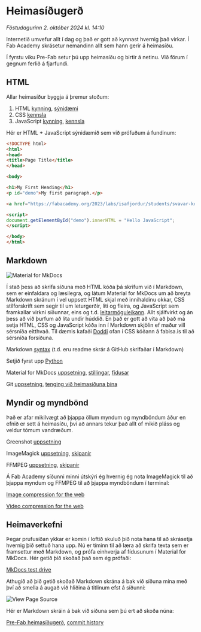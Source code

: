 # Heimasíðugerð

*Föstudagurinn 2. október 2024 kl. 14:10*

Internetið umvefur allt í dag og það er gott að kynnast hvernig það virkar. Í Fab Academy skrásetur nemandinn allt sem hann gerir á heimasíðu.

Í fyrstu viku Pre-Fab setur þú upp heimasíðu og birtir á netinu. Við förum í gegnum ferlið á fjarfundi.

## HTML

Allar heimasíður byggja á þremur stoðum:

1. HTML [kynning](https://www.w3schools.com/html/html_intro.asp), [sýnidæmi](https://www.w3schools.com/html/html_basic.asp)
1. CSS [kennsla](https://www.w3schools.com/css/)
1. JavaScript [kynning](https://www.w3schools.com/js/js_intro.asp), [kennsla](https://www.w3schools.com/js/DEFAULT.asp)

Hér er HTML + JavaScript sýnidæmið sem við prófuðum á fundinum:

``` html
<!DOCTYPE html>
<html>
<head>
<title>Page Title</title>
</head>

<body>

<h1>My First Heading</h1>
<p id="demo">My first paragraph.</p>

<a href="https://fabacademy.org/2023/labs/isafjordur/students/svavar-konradsson/">Fab Academy síða Svavar</a>

<script>
document.getElementById("demo").innerHTML = "Hello JavaScript";
</script>

</body>
</html>
```

## Markdown

![Material for MkDocs](https://fabacademy.org/2023/labs/isafjordur/students/svavar-konradsson/assignments/images/material.png)

Í stað þess að skrifa síðuna með HTML kóða þá skrifum við í Markdown, sem er einfaldara og læsilegra, og látum Material for MkDocs um að breyta Markdown skránum í vel uppsett HTML skjal með innihaldinu okkar, CSS stílforskrift sem segir til um leturgerðir, liti og fleira, og JavaScript sem framkallar virkni síðunnar, eins og t.d. [leitarmöguleikann](https://squidfunk.github.io/mkdocs-material/setup/setting-up-site-search/). Allt sjálfvirkt og án þess að við þurfum að líta undir húddið. En það er gott að vita að það má setja HTML, CSS og JavaScript kóða inn í Markdown skjölin ef maður vill sérsníða eitthvað. Til dæmis kafaði [Doddi](https://fabacademy.org/archives/2015/eu/students/gunnarsson.thorarinn_b.b/index.html) ofan í CSS kóðann á fabisa.is til að sérsníða forsíðuna.

Markdown [syntax](https://www.markdownguide.org/basic-syntax/) (t.d. eru readme skrár á GitHub skrifaðar í Markdown)

Setjið fyrst upp [Python](https://www.python.org/)

Material for MkDocs [uppsetning](https://squidfunk.github.io/mkdocs-material/getting-started/), [stillingar](https://squidfunk.github.io/mkdocs-material/setup/), [fídusar](https://squidfunk.github.io/mkdocs-material/reference/)

Git [uppsetning](https://git-scm.com/), [tenging við heimasíðuna þína](https://fabacademy.org/2023/labs/isafjordur/students/svavar-konradsson/assignments/week01.html#git-setup)

## Myndir og myndbönd 

Það er afar mikilvægt að þjappa öllum myndum og myndböndum áður en efnið er sett á heimasíðu, því að annars tekur það allt of mikið pláss og veldur tómum vandræðum.

Greenshot [uppsetning](https://getgreenshot.org/)

ImageMagick [uppsetning](https://imagemagick.org/index.php), [skipanir](https://fabacademy.org/2023/labs/isafjordur/students/svavar-konradsson/assignments/week01.html#image-compression-for-the-web)

FFMPEG [uppsetning](https://www.ffmpeg.org/), [skipanir](http://academy.cba.mit.edu/classes/computer_design/video.html)

Á Fab Academy síðunni minni útskýri ég hvernig ég nota ImageMagick til að þjappa myndum og FFMPEG til að þjappa myndböndum í terminal:

[Image compression for the web](https://fabacademy.org/2023/labs/isafjordur/students/svavar-konradsson/assignments/week01.html#image-compression-for-the-web)

[Video compression for the web](https://fabacademy.org/2023/labs/isafjordur/students/svavar-konradsson/assignments/week01.html#video-compression-for-the-web)

## Heimaverkefni

Þegar prufusíðan ykkar er komin í loftið skuluð þið nota hana til að skrásetja hvernig þið settuð hana upp. Nú er tíminn til að læra að skrifa texta sem er framsettur með Markdown, og prófa einhverja af fídusunum í Material for MkDocs. Hér getið þið skoðað það sem ég prófaði:

[MkDocs test drive](https://fabacademy.org/2023/labs/isafjordur/students/svavar-konradsson/assignments/week01.html#mkdocs-test-drive)

Athugið að þið getið skoðað Markdown skrána á bak við síðuna mína með því að smella á augað við hliðina á titlinum efst á síðunni:

![View Page Source](images/view-source.png)

Hér er Markdown skráin á bak við síðuna sem þú ert að skoða núna:

[Pre-Fab heimasíðugerð](https://github.com/fablabisastaff/fabisa_site/blob/main/docs/N%C3%A1msefni/Pre-Fab/1-heimasidugerd.md?plain=1), [commit history](https://github.com/fablabisastaff/fabisa_site/commits/main/docs/N%C3%A1msefni/Pre-Fab/1-heimasidugerd.md)